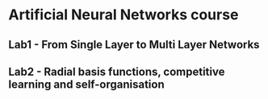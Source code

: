 # Artificial Neural Networks course

## Lab1 - From Single Layer to Multi Layer Networks

## Lab2 - Radial basis functions, competitive learning and self-organisation
